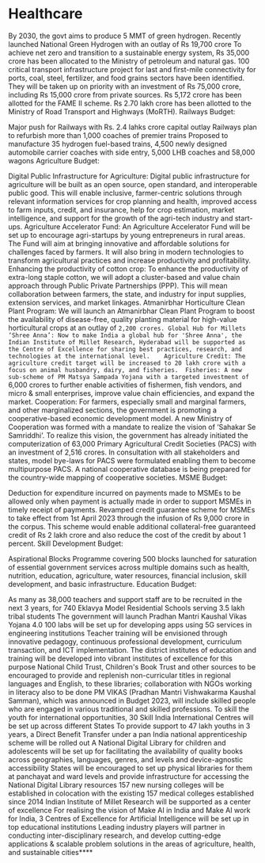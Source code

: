 # Healthcare

By 2030, the govt aims to produce 5 MMT of green hydrogen. Recently launched National Green Hydrogen with an outlay of Rs 19,700 crore
To achieve net zero and transition to a sustainable energy system, Rs 35,000 crore has been allocated to the Ministry of petroleum and natural gas.
100 critical transport infrastructure project for last and first-mile connectivity for ports, coal, steel, fertilizer, and food grains sectors have been identified. They will be taken up on priority with an investment of Rs 75,000 crore, including Rs 15,000 crore from private sources.
Rs 5,172 crore has been allotted for the FAME II scheme.
Rs 2.70 lakh crore has been allotted to the Ministry of Road Transport and Highways (MoRTH).
Railways Budget:

Major push for Railways with Rs. 2.4 lahks crore capital outlay
Railways plan to refurbish more than 1,000 coaches of premier trains
Proposed to manufacture 35 hydrogen fuel-based trains, 4,500 newly designed automobile carrier coaches with side entry, 5,000 LHB coaches and 58,000 wagons
Agriculture Budget:

Digital Public Infrastructure for Agriculture: Digital public infrastructure for agriculture will be built as an open source, open standard, and interoperable public good. This will enable inclusive, farmer-centric solutions through relevant information services for crop planning and health, improved access to farm inputs, credit, and insurance, help for crop estimation, market intelligence, and support for the growth of the agri-tech industry and start-ups. 
Agriculture Accelerator Fund: An Agriculture Accelerator Fund will be set up to encourage agri-startups by young entrepreneurs in rural areas. The Fund will aim at bringing innovative and affordable solutions for challenges faced by farmers. It will also bring in modern technologies to transform agricultural practices and increase productivity and profitability.
Enhancing the productivity of cotton crop: To enhance the productivity of extra-long staple cotton, we will adopt a cluster-based and value chain approach through Public Private Partnerships (PPP). This will mean collaboration between farmers, the state, and industry for input supplies, extension services, and market linkages.
Atmanirbhar Horticulture Clean Plant Program: We will launch an Atmanirbhar Clean Plant Program to boost the availability of disease-free, quality planting material for high-value horticultural crops at an outlay of ` 2,200 crores.
Global Hub for Millets ‘Shree Anna’: Now to make India a global hub for 'Shree Anna', the Indian Institute of Millet Research, Hyderabad will be supported as the Centre of Excellence for sharing best practices, research, and technologies at the international level.   
Agriculture Credit: The agriculture credit target will be increased to 20 lakh crore with a focus on animal husbandry, dairy, and fisheries. 
Fisheries: A new sub-scheme of PM Matsya Sampada Yojana with a targeted investment of ` 6,000 crores to further enable activities of fishermen, fish vendors, and micro & small enterprises, improve value chain efficiencies, and expand the market.
Cooperation: For farmers, especially small and marginal farmers, and other marginalized sections, the government is promoting a cooperative-based economic development model. A new Ministry of Cooperation was formed with a mandate to realize the vision of ‘Sahakar Se Samriddhi’. To realize this vision, the government has already initiated the computerization of 63,000 Primary Agricultural Credit Societies (PACS) with an investment of 2,516 crores. In consultation with all stakeholders and states, model bye-laws for PACS were formulated enabling them to become multipurpose PACS. A national cooperative database is being prepared for the country-wide mapping of cooperative societies. 
MSME Budget:

Deduction for expenditure incurred on payments made to MSMEs to be allowed only when payment is actually made in order to support MSMEs in timely receipt of payments.
Revamped credit guarantee scheme for MSMEs to take effect from 1st April 2023 through the infusion of Rs 9,000 crore in the corpus. This scheme would enable additional collateral-free guaranteed credit of Rs 2 lakh crore and also reduce the cost of the credit by about 1 percent.
Skill Development Budget:

Aspirational Blocks Programme covering 500 blocks launched for saturation of essential government services across multiple domains such as health, nutrition, education, agriculture, water resources, financial inclusion, skill development, and basic infrastructure.
Education Budget:

As many as 38,000 teachers and support staff are to be recruited in the next 3 years, for 740 Eklavya Model Residential Schools serving 3.5 lakh tribal students 
The government will launch Pradhan Mantri Kaushal Vikas Yojana 4.0
100 labs will be set up for developing apps using 5G services in engineering institutions
Teacher training will be envisioned through innovative pedagogy, continuous professional development, curriculum transaction, and ICT implementation. The district institutes of education and training will be developed into vibrant institutes of excellence for this purpose
National Child Trust, Children's Book Trust and other sources to be encouraged to provide and replenish non-curricular titles in regional languages and English, to these libraries; collaboration with NGOs working in literacy also to be done
PM VIKAS (Pradhan Mantri Vishwakarma Kaushal Samman), which was announced in Budget 2023, will include skilled people who are engaged in various traditional and skilled professions.
To skill the youth for international opportunities, 30 Skill India International Centres will be set up across different States
To provide support to 47 lakh youths in 3 years, a Direct Benefit Transfer under a pan India national apprenticeship scheme will be rolled out
A National Digital Library for children and adolescents will be set up for facilitating the availability of quality books across geographies, languages, genres, and levels and device-agnostic accessibility 
States will be encouraged to set up physical libraries for them at panchayat and ward levels and provide infrastructure for accessing the National Digital Library resources
157 new nursing colleges will be established in colocation with the existing 157 medical colleges established since 2014
Indian Institute of Millet Research will be supported as a center of excellence
For realising the vision of Make AI in India and Make AI work for India, 3 Centres of Excellence for Artificial Intelligence will be set up in top educational institutions
Leading industry players will partner in conducting inter-disciplinary research, and develop cutting-edge applications & scalable problem solutions in the areas of agriculture, health, and sustainable cities****

